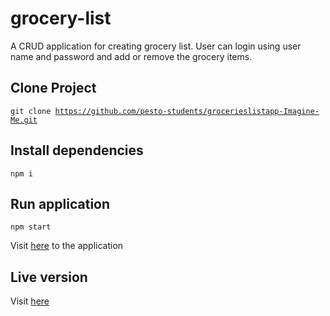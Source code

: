 # grocery-list
A CRUD application for creating grocery list. User can login using user name and password and add or remove the grocery items.

<h2>Clone Project</h2>

<code>git clone https://github.com/pesto-students/grocerieslistapp-Imagine-Me.git</code>

<h2>Install dependencies</h2>
<code>npm i</code>
<h2>Run application</h2>
<code>npm start</code>
<p>Visit <a href="http://127.0.0.1:8000/">here</a> to the application <p>
<h2>Live version</h2>
<p>Visit <a href="https://eloquent-kowalevski-6da94f.netlify.app/login">here</a>
